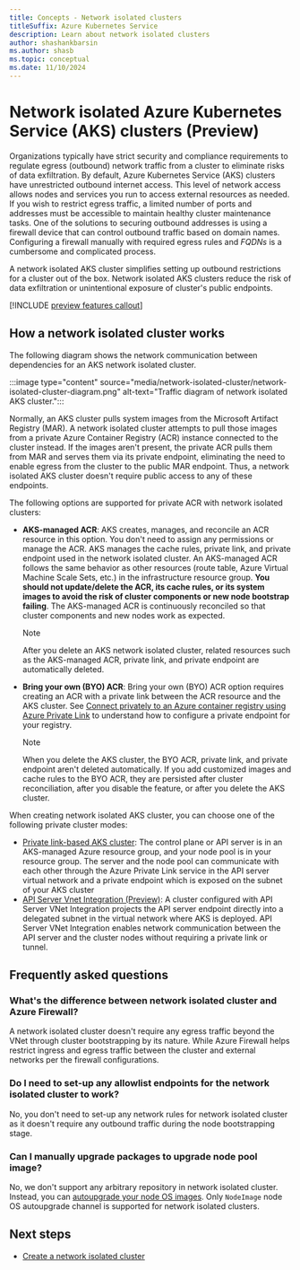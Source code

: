```yaml
---
title: Concepts - Network isolated clusters
titleSuffix: Azure Kubernetes Service
description: Learn about network isolated clusters
author: shashankbarsin
ms.author: shasb
ms.topic: conceptual
ms.date: 11/10/2024
---
```


# Network isolated Azure Kubernetes Service (AKS) clusters (Preview)

Organizations typically have strict security and compliance requirements to regulate egress (outbound) network traffic from a cluster to eliminate risks of data exfiltration. By default, Azure Kubernetes Service (AKS) clusters have unrestricted outbound internet access. This level of network access allows nodes and services you run to access external resources as needed. If you wish to restrict egress traffic, a limited number of ports and addresses must be accessible to maintain healthy cluster maintenance tasks. One of the solutions to securing outbound addresses is using a firewall device that can control outbound traffic based on domain names. Configuring a firewall manually with required egress rules and *FQDNs* is a cumbersome and complicated process.

A network isolated AKS cluster simplifies setting up outbound restrictions for a cluster out of the box. Network isolated AKS clusters reduce the risk of data exfiltration or unintentional exposure of cluster's public endpoints.

[!INCLUDE [preview features callout](~/reusable-content/ce-skilling/azure/includes/aks/includes/preview/preview-callout.md)]

## How a network isolated cluster works

The following diagram shows the network communication between dependencies for an AKS network isolated cluster.

:::image type="content" source="media/network-isolated-cluster/network-isolated-cluster-diagram.png" alt-text="Traffic diagram of network isolated AKS cluster.":::

Normally, an AKS cluster pulls system images from the Microsoft Artifact Registry (MAR). A network isolated cluster attempts to pull those images from a private Azure Container Registry (ACR) instance connected to the cluster instead. If the images aren't present, the private ACR pulls them from MAR and serves them via its private endpoint, eliminating the need to enable egress from the cluster to the public MAR endpoint. Thus, a network isolated AKS cluster doesn't require public access to any of these endpoints.


The following options are supported for private ACR with network isolated clusters:

* **AKS-managed ACR**: AKS creates, manages, and reconcile an ACR resource in this option. You don't need to assign any permissions or manage the ACR. AKS manages the cache rules, private link, and private endpoint used in the network isolated cluster. An AKS-managed ACR follows the same behavior as other resources (route table, Azure Virtual Machine Scale Sets, etc.) in the infrastructure resource group. **You should not update/delete the ACR, its cache rules, or its system images to avoid the risk of cluster components or new node bootstrap failing**. The AKS-managed ACR is continuously reconciled so that cluster components and new nodes work as expected.

    > [!NOTE]
    > After you delete an AKS network isolated cluster, related resources such as the AKS-managed ACR, private link, and private endpoint are automatically deleted.

* **Bring your own (BYO) ACR**: Bring your own (BYO) ACR option requires creating an ACR with a private link between the ACR resource and the AKS cluster. See [Connect privately to an Azure container registry using Azure Private Link][container-registry-private-link] to understand how to configure a private endpoint for your registry.

    > [!NOTE]
    > When you delete the AKS cluster, the BYO ACR, private link, and private endpoint aren't deleted automatically. If you add customized images and cache rules to the BYO ACR, they are persisted after cluster reconciliation, after you disable the feature, or after you delete the AKS cluster.


When creating network isolated AKS cluster, you can choose one of the following private cluster modes:

* [Private link-based AKS cluster][private-clusters]: The control plane or API server is in an AKS-managed Azure resource group, and your node pool is in your resource group. The server and the node pool can communicate with each other through the Azure Private Link service in the API server virtual network and a private endpoint which is exposed on the subnet of your AKS cluster
* [API Server Vnet Integration (Preview)][api-server-vnet-integration]: A cluster configured with API Server VNet Integration projects the API server endpoint directly into a delegated subnet in the virtual network where AKS is deployed. API Server VNet Integration enables network communication between the API server and the cluster nodes without requiring a private link or tunnel.

## Frequently asked questions

### What's the difference between network isolated cluster and Azure Firewall?

A network isolated cluster doesn't require any egress traffic beyond the VNet through cluster bootstrapping by its nature. While Azure Firewall helps restrict ingress and egress traffic between the cluster and external networks per the firewall configurations.

### Do I need to set-up any allowlist endpoints for the network isolated cluster to work?

No, you don't need to set-up any network rules for network isolated cluster as it doesn't require any outbound traffic during the node bootstrapping stage.

### Can I manually upgrade packages to upgrade node pool image?

No, we don't support any arbitrary repository in network isolated cluster. Instead, you can [autoupgrade your node OS images][autoupgrade-node-os]. Only `NodeImage` node OS autoupgrade channel is supported for network isolated clusters.

## Next steps

- [Create a network isolated cluster][network-isolated]



<!-- LINKS - Internal -->
[container-registry-private-link]: /azure/container-registry/container-registry-private-link
[private-clusters]: ./private-clusters.md
[api-server-vnet-integration]: ./api-server-vnet-integration.md
[autoupgrade-node-os]: ./autoupgrade-node-os-image.md
[network-isolated]: ./network-isolated.md